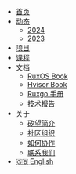 - [首页](/)
- [动态](/news/)
  - [2024](/news/news.md)
  - [2023](/news/2023.md)
- [项目](/projects.md)
- [课程](/courses.md)
- 文档
  - [RuxOS Book](https://ruxos.syswonder.org)
  - [Hvisor Book](https://hvisor.syswonder.org)
  - [Ruxgo 手册](https://ruxgo.syswonder.org)
  - [技术报告](https://report.syswonder.org)
- 关于
  - [矽望简介](/intro.md)
  - [社区组织](/community.md)
  - [如何协作](/contrib.md)
  - [联系我们](/contact.md)
- [:uk: English](/en/)
